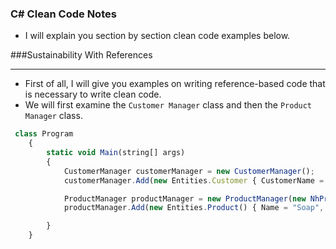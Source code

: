 ### C# Clean Code Notes
- I will explain you section by section clean code examples below.

###Sustainability With References
                
-----

- First of all, I will give you examples on writing reference-based code that is necessary to write clean code.
- We will first examine the `Customer Manager`  class and then the `Product Manager`   class.


```javascript
 class Program
    {
        static void Main(string[] args)
        {
            CustomerManager customerManager = new CustomerManager();
            customerManager.Add(new Entities.Customer { CustomerName = "Alican", CustomerCode = "AFWQFW2213", CustomerIdentity = "2589631725" }, Enums.DatabaseTypes.Oracle);

            ProductManager productManager = new ProductManager(new NhProductDal(),new StockControllerServiceAdapter());
            productManager.Add(new Entities.Product() { Name = "Soap", Quantity = 102, Barcode = "AFWQ212352" });

        }
    }
```


